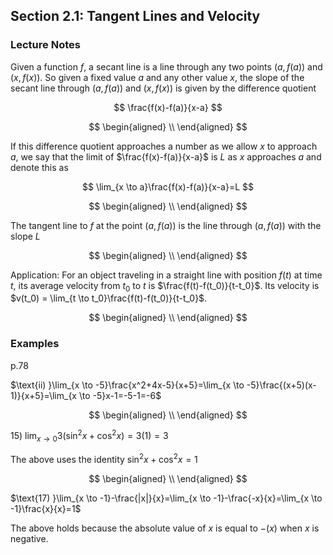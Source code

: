 ## Section 2.1: Tangent Lines and Velocity

### Lecture Notes

Given a function $f$, a secant line is a line through any two points $(a, f(a))$ and $(x, f(x))$. So given a fixed value $a$ and any other value $x$, the slope of the secant line through $(a,f(a))$ and $(x,f(x))$ is given by the difference quotient

$$
\frac{f(x)-f(a)}{x-a}
$$

$$
\begin{aligned}
\\
\end{aligned}
$$

If this difference quotient approaches a number as we allow $x$ to approach $a$, we say that the limit of $\frac{f(x)-f(a)}{x-a}$ is $L$ as $x$ approaches $a$ and denote this as

$$
\lim_{x \to a}\frac{f(x)-f(a)}{x-a}=L
$$

$$
\begin{aligned}
\\
\end{aligned}
$$

The tangent line to $f$ at the point $(a,f(a))$ is the line through $(a,f(a))$ with the slope $L$

$$
\begin{aligned}
\\
\end{aligned}
$$

Application: For an object traveling in a straight line with position $f(t)$ at time $t$, its average velocity from $t_0$ to $t$ is $\frac{f(t)-f(t_0)}{t-t_0}$. Its velocity is $v(t_0) = \lim_{t \to t_0}\frac{f(t)-f(t_0)}{t-t_0}$.

$$
\begin{aligned}
\\
\end{aligned}
$$

### Examples

$\text{p.78}$

$\text{ii) }\lim_{x \to -5}\frac{x^2+4x-5}{x+5}=\lim_{x \to -5}\frac{(x+5)(x-1)}{x+5}=\lim_{x \to -5}x-1=-5-1=-6$

$$
\begin{aligned}
\\
\end{aligned}
$$

$\text{15) }\lim_{x \to 0}3(\sin^2{x}+\cos^2{x})=3(1)=3$

$\text{The above uses the identity}$ $\sin^2{x}+\cos^2{x}=1$

$$
\begin{aligned}
\\
\end{aligned}
$$

$\text{17) }\lim_{x \to -1}-\frac{|x|}{x}=\lim_{x \to -1}-\frac{-x}{x}=\lim_{x \to -1}\frac{x}{x}=1$

$\text{The above holds because the absolute value of}$ $x$ $\text{is equal to}$ $-(x)$ $\text{when}$ $x$ $\text{is negative.}$